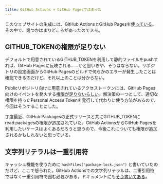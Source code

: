 ```yaml
---
title: GitHub Actions × GitHub Pagesではまった
---
```


このウェブサイトの生成には、GitHub ActionsとGitHub Pagesを[使っている][1]。その中で、幾つかはまりどころがあったのでメモ。

## GITHUB_TOKENの権限が足りない

デフォルトで用意されているGITHUB_TOKENを利用して静的ファイルをpushすれば、GitHub Pagesに反映される……かと思いきや、そうはならない。リポジトリの設定画面からGitHub Pagesのビルドで何らかのエラーが発生したことは確認できるのだけど、それ以上のことは分からない。

Publicリポジトリ向けに用意されているアクセストークンには、GitHub Pages向けのイベントを発火する[権限が足りないらしい][2]。解決策の一つとして、適切な権限を持ったPersonal Access Tokenを発行して代わりに使う方法があるので、今回はそうすることにした。

丁度最近、GitHub Packagesの正式リリースと共にGITHUB_TOKENにread:packagesの権限が追加されていた。GitHub ActionsからGitHub Pagesを利用したいケースはよくあるだろうと思うので、今後これについても権限が追加されるかもしれないと思っている。

## 文字列リテラルは一重引用符

キャッシュ機能を使うために `hashFiles("package-lock.json")` と書いていたのだけど、ここで怒られた。GitHub Actionsでの文字列リテラルは、二重引用符ではなく一重引用符で囲む必要がある。ドキュメントにも[そう書いてある][3]。

[1]: https://github.com/r7kamura/r7kamura.github.io/blob/113cef36c0c635f35f1c155061381776cfb71ff2/.github/workflows/publish.yml
[2]: https://github.community/t5/GitHub-Actions/Github-action-not-triggering-gh-pages-upon-push/m-p/26869/highlight/true#M301
[3]: https://help.github.com/en/actions/automating-your-workflow-with-github-actions/contexts-and-expression-syntax-for-github-actions#literals
